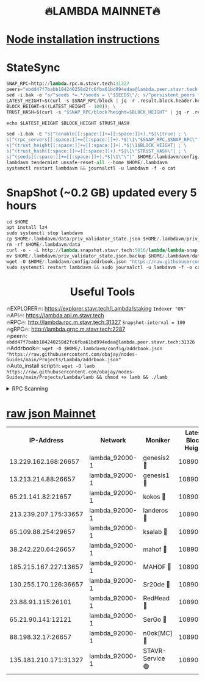 <h1 align="center"> 🔥LAMBDA MAINNET🔥</h1>


[Node installation instructions](https://github.com/obajay/nodes-Guides/tree/main/Projects/Lambda)
=


# StateSync
```python
SNAP_RPC=http://lambda.rpc.m.stavr.tech:31327
peers="ebdd47f7babb184240258d2fc6fba61bd994edaa@lambda.peer.stavr.tech:31326" 
sed -i.bak -e "s/^seeds *=.*/seeds = \"$SEEDS\"/; s/^persistent_peers *=.*/persistent_peers = \"$PEERS\"/" $HOME/.lambdavm/config/config.toml
LATEST_HEIGHT=$(curl -s $SNAP_RPC/block | jq -r .result.block.header.height); \
BLOCK_HEIGHT=$((LATEST_HEIGHT - 100)); \
TRUST_HASH=$(curl -s "$SNAP_RPC/block?height=$BLOCK_HEIGHT" | jq -r .result.block_id.hash)

echo $LATEST_HEIGHT $BLOCK_HEIGHT $TRUST_HASH

sed -i.bak -E "s|^(enable[[:space:]]+=[[:space:]]+).*$|\1true| ; \
s|^(rpc_servers[[:space:]]+=[[:space:]]+).*$|\1\"$SNAP_RPC,$SNAP_RPC\"| ; \
s|^(trust_height[[:space:]]+=[[:space:]]+).*$|\1$BLOCK_HEIGHT| ; \
s|^(trust_hash[[:space:]]+=[[:space:]]+).*$|\1\"$TRUST_HASH\"| ; \
s|^(seeds[[:space:]]+=[[:space:]]+).*$|\1\"\"|" $HOME/.lambdavm/config/config.toml
lambdavm tendermint unsafe-reset-all --home $HOME/.lambdavm
systemctl restart lambdavm && journalctl -u lambdavm -f -o cat

```
# SnapShot (~0.2 GB) updated every 5 hours
```python
cd $HOME
apt install lz4
sudo systemctl stop lambdavm
cp $HOME/.lambdavm/data/priv_validator_state.json $HOME/.lambdavm/priv_validator_state.json.backup
rm -rf $HOME/.lambdavm/data
curl -o - -L http://lambda.snapshot.stavr.tech:5016/lambda/lambda-snap.tar.lz4 | lz4 -c -d - | tar -x -C $HOME/.lambdavm --strip-components 2
mv $HOME/.lambdavm/priv_validator_state.json.backup $HOME/.lambdavm/data/priv_validator_state.json
wget -O $HOME/.lambdavm/config/addrbook.json "https://raw.githubusercontent.com/obajay/nodes-Guides/main/Projects/Lambda/addrbook.json"
sudo systemctl restart lambdavm && sudo journalctl -u lambdavm -f -o cat
```
 <h1 align="center"> Useful Tools</h1>

🔥EXPLORER🔥:      https://explorer.stavr.tech/Lambda/staking	        `Indexer "ON"` \
🔥API🔥: 			 		 https://lambda.api.m.stavr.tech \
🔥RPC🔥:           http://lambda.rpc.m.stavr.tech:31327	              `Snapshot-interval = 100` \
🔥gRPC🔥:          http://lambda.grpc.m.stavr.tech:2287 \
🔥peer🔥:					 `ebdd47f7babb184240258d2fc6fba61bd994edaa@lambda.peer.stavr.tech:31326` \
🔥Addrbook🔥:    ```wget -O $HOME/.lambdavm/config/addrbook.json "https://raw.githubusercontent.com/obajay/nodes-Guides/main/Projects/Lambda/addrbook.json"``` \
🔥Auto_install script🔥: ```wget -O lamb https://raw.githubusercontent.com/obajay/nodes-Guides/main/Projects/Lambda/lamb && chmod +x lamb && ./lamb```


<details>
<summary>RPC Scanning</summary>

<h2 align="center"> We scan nodes in real time every 4 hours. And we provide the final result of RPC endpoints.
We cannot influence the operation of these nodes in any way. </h2>


```python
If Voting Power is higher than 0 --> then the Node is a validator of the network and may be subject to attack and be a potential threat to the chain.
```
```python
We marked such validators with a red symbol
```

</details>

[raw json Mainnet](https://rpc-check.lambm.stavr.tech/lambm/rpc-lambm-result.json)
=


<table><tr><th>IP-Address</th><th>Network</th><th>Moniker</th><th>Latest Block Height</th><th>Earliest Block Height</th><th>Catching Up</th><th>Tx Index</th><th>Voting Power</th><th>Scan Time</th></tr><tr><td>13.229.162.168:26657</td><td>lambda_92000-1</td><td>genesis2 🔴</td><td>10890741</td><td>1</td><td>False</td><td>on</td><td>16647390</td><td>2024-01-02T01:35:00.351268468UTC</td></tr><tr><td>13.213.214.88:26657</td><td>lambda_92000-1</td><td>genesis1 🔴</td><td>10890743</td><td>1</td><td>False</td><td>on</td><td>107835</td><td>2024-01-02T01:35:04.694562503UTC</td></tr><tr><td>65.21.141.82:21657</td><td>lambda_92000-1</td><td>kokos 🔴</td><td>10890743</td><td>7716001</td><td>False</td><td>off</td><td>546765</td><td>2024-01-02T01:35:07.153615398UTC</td></tr><tr><td>213.239.207.175:33657</td><td>lambda_92000-1</td><td>landeros 🔴</td><td>10890739</td><td>8136001</td><td>False</td><td>off</td><td>1251704</td><td>2024-01-02T01:34:54.610269370UTC</td></tr><tr><td>65.109.88.254:29657</td><td>lambda_92000-1</td><td>ksalab 🔴</td><td>10890743</td><td>8715001</td><td>False</td><td>on</td><td>505122</td><td>2024-01-02T01:35:10.080404743UTC</td></tr><tr><td>38.242.220.64:26657</td><td>lambda_92000-1</td><td>mahof 🔴</td><td>10890739</td><td>10131001</td><td>False</td><td>off</td><td>770350</td><td>2024-01-02T01:34:47.923995644UTC</td></tr><tr><td>185.215.167.227:13657</td><td>lambda_92000-1</td><td>MAHOF 🔴</td><td>10890742</td><td>10134001</td><td>False</td><td>on</td><td>2051510</td><td>2024-01-02T01:35:03.760794441UTC</td></tr><tr><td>130.255.170.126:36657</td><td>lambda_92000-1</td><td>Sr20de 🔴</td><td>10890739</td><td>10715001</td><td>False</td><td>off</td><td>673904</td><td>2024-01-02T01:34:55.055703617UTC</td></tr><tr><td>23.88.91.115:26101</td><td>lambda_92000-1</td><td>RedHead 🔴</td><td>10890739</td><td>10790739</td><td>False</td><td>off</td><td>553202</td><td>2024-01-02T01:34:55.347158555UTC</td></tr><tr><td>65.21.90.141:12121</td><td>lambda_92000-1</td><td>SerGo 🔴</td><td>10890743</td><td>10790743</td><td>False</td><td>off</td><td>10591774</td><td>2024-01-02T01:35:10.418960721UTC</td></tr><tr><td>88.198.32.17:26657</td><td>lambda_92000-1</td><td>n0ok[MC] 🔴</td><td>10890744</td><td>10790744</td><td>False</td><td>off</td><td>1578630</td><td>2024-01-02T01:35:13.482041786UTC</td></tr><tr><td>135.181.210.171:31327</td><td>lambda_92000-1</td><td>STAVR-Service 🟢</td><td>10890743</td><td>10887101</td><td>False</td><td>on</td><td>0</td><td>2024-01-02T01:35:09.634211740UTC</td></tr></table>
